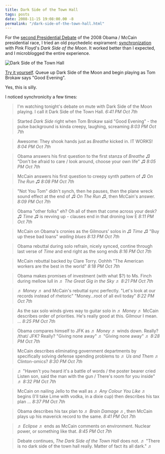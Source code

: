 ```yaml
---
title: Dark Side of the Town Hall
tags: posts
date: 2008-11-15 19:08:00.00 -8
permalink: "/dark-side-of-the-town-hall.html"
---
```

For the [second Presidential Debate](http://en.wikipedia.org/wiki/Presidential_debate_2008) of the 2008 Obama / McCain presidential race, I tried an old psychedelic expirament: [synchronization](http://en.wikipedia.org/wiki/Dark_Side_of_the_Rainbow) with Pink Floyd's _Dark Side of the Moon_. It worked better than I expected, and I microblogged the entire experience.

![Dark Side of the Town Hall](/images/dark-side-of-the-town-hall.gif)

[Try it yourself](http://www.cnn.com/2008/POLITICS/10/07/video.transcript/index.html).
Queue up Dark Side of the Moon and begin playing as Tom Brokaw says "Good Evening".

Yes, this is silly.

I noticed synchronicity a few times:

> I'm watching tonight's debate on mute with Dark Side of the Moon playing. I
call it Dark Side of the Town Hall. _6:41 PM Oct 7th_


> Started _Dark Side_ right when Tom Brokaw said "Good Evening" - the pulse
background is kinda creepy, laughing, screaming _8:03 PM Oct 7th_


> Awesome: They shook hands just as _Breathe_ kicked in. IT WORKS! _8:04 PM
Oct 7th_


> Obama answers his first question to the first stanza of _Breathe_ ♫ "Don't
be afraid to care / look around, choose your own life" ♫ _8:05 PM Oct 7th_


> McCain answers his first question to creepy synth pattern of ♫ _On The Run_
♫ _8:08 PM Oct 7th_


> "Not You Tom" didn't synch, then he pauses, then the plane wreck sound
effect at the end of ♫ _On The Run_ ♫, then McCain's answer. _8:09 PM Oct 7th_


> Obama "other folks" eh? Oh all of them that come across your desk? ♫ _Time_
♫ is revving up - clauses end in that droning low E _8:11 PM Oct 7th_


> McCain on Obama's cronies as the Gilmours' solos in ♫ _Time_ ♫ "Buy up
these bad loans" _wailing blues_ _8:13 PM Oct 7th_

> Obama rebuttal during solo refrain, nicely synced, contine through last
verse of _Time_ and end right as the song ends _8:16 PM Oct 7th_

> McCain rebuttal backed by Clare Torry. Oohhh "The American workers are the
best in the world" _8:18 PM Oct 7th_

> Obama makes promises of investment (with what $?) to Ms. Finch during mellow
lull in ♬ _The Great Gig in the Sky_ ♬ _8:21 PM Oct 7th_

> ♬ _Money_ ♬ and McCain's rebuttal sync perfectly. "Let's look at our records
instead of rhetoric" "Money…root of all evil today" _8:22 PM Oct 7th_

> As the sax solo winds gives way to guitar solo in ♬ _Money_ ♬ McCain
describes order of priorities. He's really good at this. Gilmour I mean. …
_8:25 PM Oct 7th_

> Obama compares himself to JFK as ♬ _Money_ ♬ winds down. Really? /that/ JFK?
Really? "Giving none away" ♬ "Giving none away" ♬ _8:28 PM Oct 7th_

> McCain describes eliminating government departments by specifically solving
defense spending problems to ♬ _Us and Them_ ♬ Clinton-omics? _8:30 PM Oct
7th_

> ♬ "Haven't you heard it's a battle of words / the poster bearer cried Listen
son, said the man with the gun / There's room for you inside" ♬ _8:32 PM Oct
7th_

> McCain on nailing Jello to the wall as ♬ _Any Colour You Like_ ♬ begins
(I'll take Lime with vodka, in a dixie cup) then describes his tax plan …
_8:37 PM Oct 7th_

> Obama describes his tax plan to ♬ _Brain Damage_ ♬, then McCain plays up his
maverick record to the same. _8:41 PM Oct 7th_

> ♬ _Eclipse_ ♬ ends as McCain comments on environment. Nuclear power, or
something like that. _8:45 PM Oct 7th_

> Debate continues, _The Dark Side of the Town Hall_ does not. ♬ "There is no
dark side of the town hall really. Matter of fact its all dark." ♬

